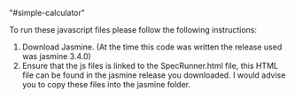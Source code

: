 "#simple-calculator" 

To run these javascript files please follow the following instructions:
1. Download Jasmine. (At the time this code was written the release used was jasmine 3.4.0)
2. Ensure that the js files is linked to the SpecRunner.html file, this HTML file can be found in the jasmine release you downloaded. I would advise you to copy these files into the jasmine folder. 
